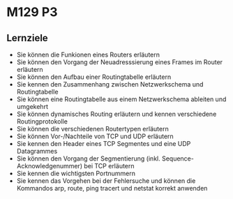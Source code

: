 # M129 P3

## Lernziele


- Sie können die Funkionen eines Routers erläutern
- Sie können den Vorgang der Neuadresssierung eines Frames im Router erläutern
- Sie können den Aufbau einer Routingtabelle erläutern
- Sie kennen den Zusammenhang zwischen Netzwerkschema und Routingtabelle
- Sie können eine Routingtabelle aus einem Netzwerkschema ableiten und umgekehrt
- Sie können dynamisches Routing erläutern und kennen verschiedene Routingprotokolle
- Sie können die verschiedenen Routertypen erläutern
- Sie können Vor-/Nachteile von TCP und UDP erläutern
- Sie kennen den Header eines TCP Segmentes und eine UDP Datagrammes
- Sie können den Vorgang der Segmentierung (inkl. Sequence- Acknowledgenummer) bei TCP erläutern
- Sie kennen die wichtigsten Portnummern
- Sie kennen das Vorgehen bei der Fehlersuche und können die Kommandos arp, route, ping tracert und netstat korrekt anwenden
